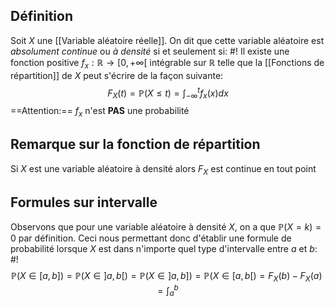 ## Définition
Soit $X$ une [[Variable aléatoire réelle]]. On dit que cette variable aléatoire est *absolument continue* ou *à densité* si et seulement si: #!
Il existe une fonction positive $f_x: \mathbb R \to [0, +\infty[$ intégrable sur $\mathbb R$ telle que la [[Fonctions de répartition]] de $X$ peut s'écrire de la façon suivante: $$F_X(t) = \mathbb P(X \leq t) = \int_{-\infty}^t f_x(x)dx$$ ==Attention:== $f_x$ n'est **PAS** une probabilité

## Remarque sur la fonction de répartition
Si $X$ est une variable aléatoire à densité alors $F_X$ est continue en tout point

## Formules sur intervalle
Observons que pour une variable aléatoire à densité $X$, on a que $\mathbb P(X=k) =0$ par définition. Ceci nous permettant donc d'établir une formule de probabilité lorsque $X$ est dans n'importe quel type d'intervalle entre $a$ et $b$: #!
$$\mathbb P(X \in [a,b]) = \mathbb P(X \in ]a,b[) = \mathbb P(X \in ]a,b]) = \mathbb P(X \in [a,b[) = F_X(b) - F_X(a) = \int_a^b$$